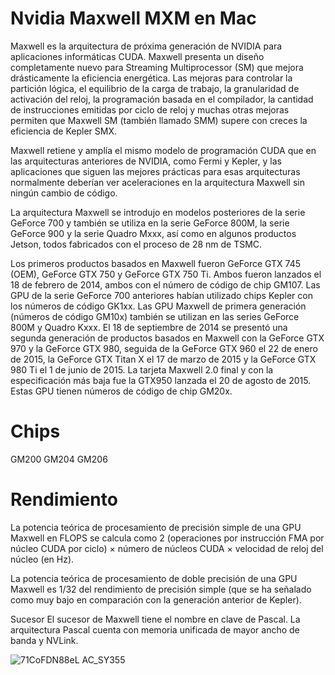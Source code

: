 # Nvidia Maxwell MXM en Mac
Maxwell es la arquitectura de próxima generación de NVIDIA para aplicaciones informáticas CUDA. Maxwell presenta un diseño completamente nuevo para Streaming Multiprocessor (SM) que mejora drásticamente la eficiencia energética. Las mejoras para controlar la partición lógica, el equilibrio de la carga de trabajo, la granularidad de activación del reloj, la programación basada en el compilador, la cantidad de instrucciones emitidas por ciclo de reloj y muchas otras mejoras permiten que Maxwell SM (también llamado SMM) supere con creces la eficiencia de Kepler SMX.

Maxwell retiene y amplía el mismo modelo de programación CUDA que en las arquitecturas anteriores de NVIDIA, como Fermi y Kepler, y las aplicaciones que siguen las mejores prácticas para esas arquitecturas normalmente deberían ver aceleraciones en la arquitectura Maxwell sin ningún cambio de código.

La arquitectura Maxwell se introdujo en modelos posteriores de la serie GeForce 700 y también se utiliza en la serie GeForce 800M, la serie GeForce 900 y la serie Quadro Mxxx, así como en algunos productos Jetson, todos fabricados con el proceso de 28 nm de TSMC.

Los primeros productos basados en Maxwell fueron GeForce GTX 745 (OEM), GeForce GTX 750 y GeForce GTX 750 Ti. Ambos fueron lanzados el 18 de febrero de 2014, ambos con el número de código de chip GM107. Las GPU de la serie GeForce 700 anteriores habían utilizado chips Kepler con los números de código GK1xx. Las GPU Maxwell de primera generación (números de código GM10x) también se utilizan en las series GeForce 800M y Quadro Kxxx. El 18 de septiembre de 2014 se presentó una segunda generación de productos basados en Maxwell con la GeForce GTX 970 y la GeForce GTX 980, seguida de la GeForce GTX 960 el 22 de enero de 2015, la GeForce GTX Titan X el 17 de marzo de 2015 y la GeForce GTX 980 Ti el 1 de junio de 2015. La tarjeta Maxwell 2.0 final y con la especificación más baja fue la GTX950 lanzada el 20 de agosto de 2015. Estas GPU tienen números de código de chip GM20x.

# Chips
GM200
GM204
GM206

# Rendimiento
La potencia teórica de procesamiento de precisión simple de una GPU Maxwell en FLOPS se calcula como 2 (operaciones por instrucción FMA por núcleo CUDA por ciclo) × número de núcleos CUDA × velocidad de reloj del núcleo (en Hz).

La potencia teórica de procesamiento de doble precisión de una GPU Maxwell es 1/32 del rendimiento de precisión simple (que se ha señalado como muy bajo en comparación con la generación anterior de Kepler).

Sucesor
El sucesor de Maxwell tiene el nombre en clave de Pascal. La arquitectura Pascal cuenta con memoria unificada de mayor ancho de banda y NVLink.


![71CoFDN88eL _AC_SY355_](https://github.com/AvieDv/Nvidia_Maxwell_vBios/assets/43917721/1d2bf947-cf86-4150-93c8-5fa216fdf575)

